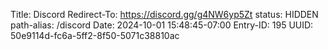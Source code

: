 Title: Discord
Redirect-To: https://discord.gg/g4NW6yp5Zt
status: HIDDEN
path-alias: /discord
Date: 2024-10-01 15:48:45-07:00
Entry-ID: 195
UUID: 50e9114d-fc6a-5ff2-8f50-5071c38810ac

